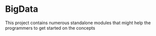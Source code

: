 # BigData
This project contains numerous standalone modules that might help the programmers to get started on the concepts
